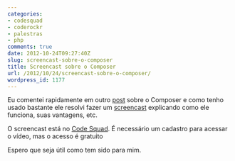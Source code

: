 ```yaml
---
categories:
- codesquad
- coderockr
- palestras
- php
comments: true
date: 2012-10-24T09:27:40Z
slug: screencast-sobre-o-composer
title: Screencast sobre o Composer
url: /2012/10/24/screencast-sobre-o-composer/
wordpress_id: 1177
---
```


Eu comentei rapidamente em outro [post](/blog/2012/09/04/silex-composer-e-a-empolgacao-renovada-pelo-php/) sobre o Composer e como tenho usado bastante ele resolvi fazer um [screencast](http://code-squad.com/screencast/composer) explicando como ele funciona, suas vantagens, etc.

O screencast está no [Code Squad](/blog/2012/10/17/lancamento-do-code-squad/). É necessário um cadastro para acessar o vídeo, mas o acesso é gratuito

Espero que seja útil como tem sido para mim.
